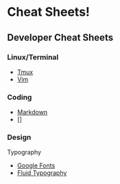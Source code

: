 # Cheat Sheets!

## Developer Cheat Sheets

### Linux/Terminal

 - [Tmux](https://tmuxcheatsheet.com/)
 - [Vim](https://vim.rtorr.com/)

### Coding

 - [Markdown](https://www.markdownguide.org/cheat-sheet/)
 - []

### Design

Typography

 - [Google Fonts](https://fonts.google.com/)
 - [Fluid Typography](https://modern-fluid-typography.vercel.app/)
